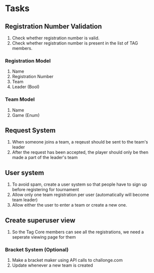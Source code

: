 # Tasks

## Registration Number Validation

1. Check whether registration number is valid.
2. Check whether registration number is present in the list of TAG members.

### Registration Model

1. Name
2. Registration Number
3. Team
4. Leader (Bool)

### Team Model

1. Name
2. Game (Enum)

## Request System

1. When someone joins a team, a reqeust should be sent to the team's leader
2. After the request has been accepted, the player should only be then made a part of the leader's team

## User system 

1. To avoid spam, create a user system so that people have to sign up before registering for tournament
2. Allow only one team registration per user (automatically will become team leader)
3. Allow either the user to enter a team or create a new one.

## Create superuser view

1. So the Tag Core members can see all the registrations, we need a seperate viewing page for them

### Bracket System (Optional)

1. Make a bracket maker using API calls to challonge.com
2. Update whenever a new team is created
